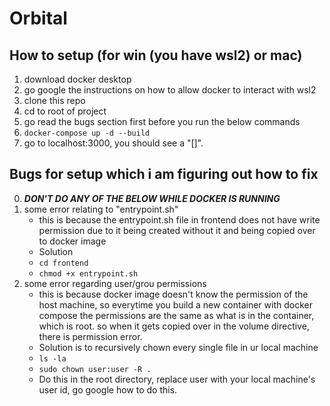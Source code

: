 # Orbital

## How to setup (for win (you have wsl2) or mac)
1. download docker desktop
2. go google the instructions on how to allow docker to interact with wsl2
3. clone this repo
4. cd to root of project
5. go read the bugs section first before you run the below commands
6. `docker-compose up -d --build `
7. go to localhost:3000, you should see a "[]".

## Bugs for setup which i am figuring out how to fix
0. ***DON'T DO ANY OF THE BELOW WHILE DOCKER IS RUNNING***
1. some error relating to "entrypoint.sh"
   - this is because the entrypoint.sh file in frontend does not have write permission due to it being created without it and being copied over to docker image
   - Solution 
   - `cd frontend`
   - `chmod +x entrypoint.sh`
2. some error regarding user/grou permissions
   - this is because docker image doesn't know the permission of the host machine, so everytime you build a new container with docker compose the permissions are the same as what is in the container, which is root. so when it gets copied over in the volume directive, there is permission error.
   - Solution is to recursively chown every single file in ur local machine
   - `ls -la`
   - `sudo chown user:user -R .` 
   - Do this in the root directory, replace user with your local machine's user id, go google how to do this.
